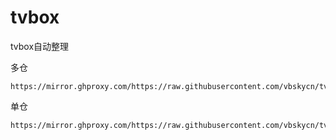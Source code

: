 # tvbox
tvbox自动整理





多仓


```
https://mirror.ghproxy.com/https://raw.githubusercontent.com/vbskycn/tvbox/main/all.json
```

单仓

```
https://mirror.ghproxy.com/https://raw.githubusercontent.com/vbskycn/tvbox/main/tvbox.json
```
